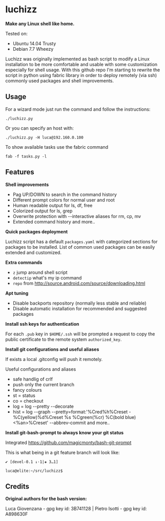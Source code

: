luchizz
=======

**Make any Linux shell like home.**

Tested on:
 - Ubuntu 14.04 Trusty
 - Debian 7.7 Wheezy

Luchizz was originally implemented as bash script to modify a Linux
installation to be more comfortable and usable with some customization
especially for shell usage.
With this github repo I'm starting to rewrite the script in python using fabric
library in order to deploy remotely (via ssh) commonly used packages and shell
improvements.

Usage
-----

For a wizard mode just run the command and follow the instructions:

 ``./luchizz.py``

Or you can specify an host with:

 ``./luchizz.py -H luca@192.160.0.100``

To show available tasks use the fabric command

 ``fab -f tasks.py -l``

Features
--------

**Shell improvements**

 - Pag UP/DOWN to search in the command history
 - Different prompt colors for normal user and root
 - Human readable output for ls, df, free
 - Colorized output for ls, grep
 - Overwrite protection with --interactive aliases for rm, cp, mv
 - Extended command history
 and more..

**Quick packages deployment**

 Luchizz script has a default ``packages.yaml`` with categorized sections for
 packages to be installed.
 List of common used packages can be easily extended and customized.

**Extra commands**

 - ``z`` jump around shell script
 - ``detectip`` what's my ip command
 - ``repo`` from http://source.android.com/source/downloading.html

**Apt tuning**

 - Disable backports repository (normally less stable and reliable)
 - Disable automatic installation for recommended and suggested packages

**Install ssh keys for authentication**

 For each ``.pub`` key in ``$HOME/.ssh`` will be prompted a request to copy the
 public certificate to the remote system ``authorized_key``.

**Install git configurations and useful aliases**

 If exists a local .gitconfig will push it remotely.

 Useful configurations and aliases
 - safe handlig of crlf
 - push only the current branch
 - fancy colours
 - st = status
 - co = checkout
 - log = log --pretty --decorate
 - hist = log --graph --pretty=format:'%Cred%h%Creset -%C(yellow)%d%Creset %s %Cgreen(%cr) %C(bold blue)<%an>%Creset' --abbrev-commit
 and more..

**Install git-bash-prompt to always know your git status**

 Integrated https://github.com/magicmonty/bash-git-prompt
 
 This is what being in a git feature branch will look like:

 ``✔ [devel-0.1 ↓·1|✚ 3…1]``
 
 ``luca@elite:~/src/luchizz$``


Credits
-------

**Original authors for the bash version:**

Luca Giovenzana - gpg key id: 3B741128  |  Pietro Isotti - gpg key id: A898630F


